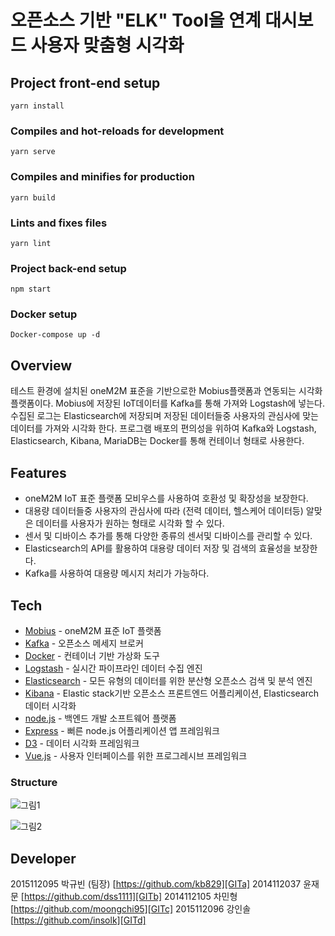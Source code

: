 # 오픈소스 기반 "ELK" Tool을 연계 대시보드 사용자 맞춤형 시각화 

## Project front-end setup
```
yarn install
```

### Compiles and hot-reloads for development
```
yarn serve
```

### Compiles and minifies for production
```
yarn build
```

### Lints and fixes files
```
yarn lint
```
### Project back-end setup
```
npm start
```
### Docker setup
```
Docker-compose up -d
```
## Overview
테스트 환경에 설치된 oneM2M 표준을 기반으로한 Mobius플랫폼과 연동되는 시각화 플랫폼이다.
Mobius에 저장된 IoT데이터를 Kafka를 통해 가져와 Logstash에 넣는다. 수집된 로그는 Elasticsearch에 저장되며 저장된 데이터들중 사용자의 관심사에 맞는 데이터를 가져와 시각화 한다. 
프로그램 배포의 편의성을 위하여 Kafka와 Logstash, Elasticsearch, Kibana, MariaDB는 Docker를 통해 컨테이너 형태로 사용한다.

## Features

* oneM2M IoT 표준 플랫폼 모비우스를 사용하여 호환성 및 확장성을 보장한다.  
* 대용량 데이터들중 사용자의 관심사에 따라 (전력 데이터, 헬스케어 데이터등) 알맞은 데이터를 사용자가 원하는 형태로 시각화 할 수 있다.
* 센서 및 디바이스 추가를 통해 다양한 종류의 센서및 디바이스를 관리할 수 있다.
* Elasticsearch의 API를 활용하여 대용량 데이터 저장 및 검색의 효율성을 보장한다.
* Kafka를 사용하여 대용량 메시지 처리가 가능하다.

## Tech

* [Mobius] - oneM2M 표준 IoT 플랫폼
* [Kafka] - 오픈소스 메세지 브로커
* [Docker] - 컨테이너 기반 가상화 도구
* [Logstash] - 실시간 파이프라인 데이터 수집 엔진
* [Elasticsearch] - 모든 유형의 데이터를 위한 분산형 오픈소스 검색 및 분석 엔진
* [Kibana] - Elastic stack기반 오픈소스 프론트엔드 어플리케이션, Elasticsearch 데이터 시각화
* [node.js] - 백엔드 개발 소프트웨어 플랫폼
* [Express] - 뻐른 node.js 어플리케이션 앱 프레임워크
* [D3] - 데이터 시각화 프레임워크
* [Vue.js] - 사용자 인터페이스를 위한 프로그레시브 프레임워크

### Structure

![그림1](https://user-images.githubusercontent.com/37682970/100212110-4bc4a600-2f50-11eb-8b6b-712634fe1d7a.png)

![그림2](https://user-images.githubusercontent.com/37682970/100212335-8af2f700-2f50-11eb-95ec-aaee8279d05d.png)

## Developer

2015112095 박규빈 (팀장) [https://github.com/kb829][GITa]
2014112037 윤재문 [https://github.com/dss1111][GITb]
2014112105 차민형 [https://github.com/moongchi95][GITc]
2015112096 강인솔 [https://github.com/insolk][GITd]


   [mobius]: <http://developers.iotocean.org/archives/module/mobius>
   [kafka]: <https://kafka.apache.org/>
   [Docker]: <https://www.docker.com/>
   [Logstash]: <https://www.elastic.co/kr/logstash>
   [Elasticsearch]: <https://www.elastic.co/kr/>
   [Kibana]: <https://www.elastic.co/kr/kibana>
   [node.js]: <http://nodejs.org>
   [express]: <http://expressjs.com>
   [D3]: <https://d3js.org/>
   [Vue.js]: <https://vuejs.org/>

   [GITa]: <https://github.com/kb829>
   [GITb]: <https://github.com/dss1111>
   [GITc]: <https://github.com/moongchi95>
   [GITd]: <https://github.com/insolk>
